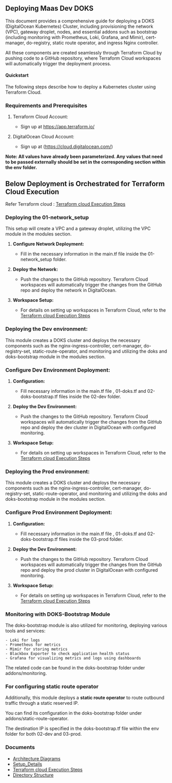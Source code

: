 ## Deploying Maas Dev DOKS 

This document provides a comprehensive guide for deploying a DOKS (DigitalOcean Kubernetes) Cluster, including provisioning the network (VPC), gateway droplet, nodes, and essential addons such as bootstrap (including monitoring with Prometheus, Loki, Grafana, and Mimir), cert-manager, do-registry, static route operator, and ingress Nginx controller.

All these components are created seamlessly through Terraform Cloud by pushing code to a GitHub repository, where Terraform Cloud workspaces will automatically trigger the deployment process.


#### Quickstart
The following steps describe how to deploy a Kubernetes cluster using Terraform Cloud.

### Requirements and Prerequisites

1. Terraform Cloud Account:

    - Sign up at https://app.terraform.io/

2. DigitalOcean Cloud Account:
    - Sign up at (https://cloud.digitalocean.com/)


**Note: All values have already been parameterized. Any values that need to be passed externally should be set in the corresponding section within the env folder.**

##  Below Deployment is Orchestrated for Terraform Cloud Execution 
Refer Terraform cloud : [Terraform cloud Execution Steps](/documents/README.md/Terraform-execution.md)

 ### Deploying the 01-network_setup

This setup will create a VPC and a gateway droplet, utilizing the VPC module in the modules section.

1. **Configure Network Deployment:**

    - Fill in the necessary information in the main.tf file inside the 01-network_setup folder.

2. **Deploy the Network:**

    - Push the changes to the GitHub repository. Terraform Cloud workspaces will automatically trigger the changes from the GitHub repo and deploy the network in DigitalOcean.

3. **Workspace Setup:**

    - For details on setting up workspaces in Terraform Cloud, refer to the  [Terraform cloud Execution Steps](/documents/README.md/Terraform-execution.md)



 ### Deploying the Dev environment:
This module creates a DOKS cluster and deploys the necessary components such as the nginx-ingress-controller, cert-manager, do-registry-set, static-route-operator, and monitoring and utilizing the doks and doks-bootstrap module in the modules section. 
 

### **Configure Dev Environment Deployment:**
1. **Configuration:**
    - Fill necessary information in the main.tf file , 01-doks.tf and 02-doks-bootstrap.tf files inside the 02-dev folder.

2. **Deploy the Dev Environment:**

    - Push the changes to the GitHub repository. Terraform Cloud workspaces will automatically trigger the changes from the GitHub repo and deploy the dev cluster in DigitalOcean with configured monitoring.

3. **Workspace Setup:**

    - For details on setting up workspaces in Terraform Cloud, refer to the  [Terraform cloud Execution Steps](/documents/README.md/Terraform-execution.md)


### Deploying the Prod environment:
This module creates a DOKS cluster and deploys the necessary components such as the nginx-ingress-controller, cert-manager, do-registry-set, static-route-operator, and monitoring and utilizing the doks and doks-bootstrap module in the modules section.
 

### **Configure Prod Environment Deployment:**
1. **Configuration:**
    - Fill necessary information in the main.tf file , 01-doks.tf and 02-doks-bootstrap.tf files inside the 03-prod folder.

2. **Deploy the Dev Environment:**

    - Push the changes to the GitHub repository. Terraform Cloud workspaces will automatically trigger the changes from the GitHub repo and deploy the prod cluster in DigitalOcean with configured monitoring.

3. **Workspace Setup:**

    - For details on setting up workspaces in Terraform Cloud, refer to the  [Terraform cloud Execution Steps](/documents/README.md/Terraform-execution.md)


### Monitoring with DOKS-Bootstrap Module

The doks-bootstrap module is also utilized for monitoring, deploying various tools and services:

    - Loki for logs
    - Prometheus for metrics
    - Mimir for storing metrics
    - Blackbox Exporter to check application health status
    - Grafana for visualizing metrics and logs using dashboards

The related code can be found in the doks-bootstrap folder under addons/monitoring.


### For configuring static route operator

Additionally, this module deploys a **static route operator** to route outbound traffic through a static reserved IP. 

You can find its configuration in the doks-bootstrap folder under addons/static-route-operator.

 The destination IP is specified in the doks-bootstrap.tf file within the env folder for both 02-dev and 03-prod.


### Documents

- [Architecture Diagrams](/documents/README.md/Architecture.md)
- [Setup_Details](/documents/README.md/Setup_Details.md)  
- [Terraform cloud Execution Steps](/documents/README.md/Terraform-execution.md)
- [Directory Structure](/documents/README.md/Directory_structure.md)








